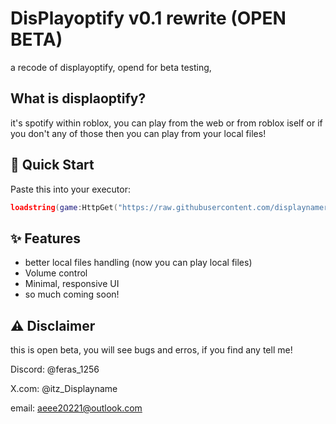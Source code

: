 # DisPlayoptify v0.1 rewrite (OPEN BETA)

a recode of displayoptify, opend for beta testing,

## What is displaoptify?
it's spotify within roblox, you can play from the web or from roblox iself or if you don't any of those then you can play
from your local files!

## 🚀 Quick Start
Paste this into your executor:
```lua
loadstring(game:HttpGet("https://raw.githubusercontent.com/displaynameroblox/untitled-projects/refs/heads/main/testlocal.lua"))()
```
## ✨ Features

- better local files handling (now you can play local files)
- Volume control
- Minimal, responsive UI
- so much coming soon!

## ⚠️ Disclaimer
this is open beta, you will see bugs and erros, if you find any tell me! 

Discord: @feras_1256

X.com: @itz_Displayname

email: aeee20221@outlook.com
    
